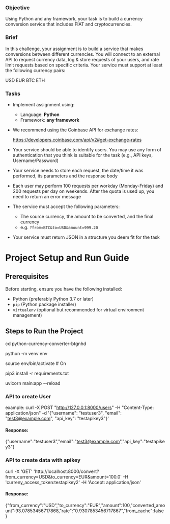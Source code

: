 ### Objective

Using Python and any framework, your task is to build a currency conversion service that includes FIAT and cryptocurrencies.

### Brief

In this challenge, your assignment is to build a service that makes conversions between different currencies. You will connect to an external API to request currency data, log & store requests of your users, and rate limit requests based on specific criteria. Your service must support at least the following currency pairs:

USD
EUR
BTC
ETH

### Tasks

-   Implement assignment using:

    -   Language: **Python**
    -   Framework: **any framework**

-   We recommend using the Coinbase API for exchange rates:

    https://developers.coinbase.com/api/v2#get-exchange-rates

-   Your service should be able to identify users. You may use any form of authentication that you think is suitable for the task (e.g., API keys, Username/Password)
-   Your service needs to store each request, the date/time it was performed, its parameters and the response body
-   Each user may perform 100 requests per workday (Monday-Friday) and 200 requests per day on weekends. After the quota is used up, you need to return an error message
-   The service must accept the following parameters:
    -   The source currency, the amount to be converted, and the final currency
    -   e.g. `?from=BTC&to=USD&amount=999.20`
-   Your service must return JSON in a structure you deem fit for the task
 
 


# Project Setup and Run Guide

## Prerequisites

Before starting, ensure you have the following installed:

- Python (preferably Python 3.7 or later)
- `pip` (Python package installer)
- `virtualenv` (optional but recommended for virtual environment management)

## Steps to Run the Project

cd python-currency-converter-btgnhd

python -m venv env

source env/bin/activate  # On 

pip3 install -r requirements.txt

uvicorn main:app --reload 


### API to create User

example:
curl -X POST "http://127.0.0.1:8000/users" -H "Content-Type: application/json" -d '{"username": "testuser3", "email": "test3@example.com", "api_key": "testapikey3"}'

#### Response:

{"username":"testuser3","email":"test3@example.com","api_key":"testapikey3"}


### API to create data with apikey

curl -X 'GET'   'http://localhost:8000/convert?from_currency=USD&to_currency=EUR&amount=100.0'   -H 'curreny_access_token:testapikey2'   -H 'Accept: application/json'

#### Response:

{"from_currency":"USD","to_currency":"EUR","amount":100,"converted_amount":93.07853456717868,"rate":"0.9307853456717867","from_cache":false}
 
